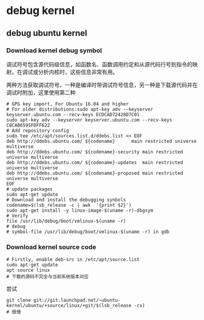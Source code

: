 # debug kernel

## debug ubuntu kernel

### Download kernel debug symbol

调试符号包含源代码级信息，如函数名、函数调用约定和从源代码行号到指令的映射。在调试或分析内核时，这些信息非常有用。

两种方法获取调试符号，一种是编译时带调试符号信息，另一种是下载源代码并在调试时附加，这里使用第二种

```shell
# GPG key import, For Ubuntu 16.04 and higher
# For older distributions:sudo apt-key adv --keyserver keyserver.ubuntu.com --recv-keys ECDCAD72428D7C01
sudo apt-key adv --keyserver keyserver.ubuntu.com --recv-keys C8CAB6595FDFF622
# Add repository config
sudo tee /etc/apt/sources.list.d/ddebs.list << EOF
deb http://ddebs.ubuntu.com/ ${codename}      main restricted universe multiverse
deb http://ddebs.ubuntu.com/ ${codename}-security main restricted universe multiverse
deb http://ddebs.ubuntu.com/ ${codename}-updates  main restricted universe multiverse
deb http://ddebs.ubuntu.com/ ${codename}-proposed main restricted universe multiverse
EOF
# update packages
sudo apt-get update
# Download and install the debugging synbols
codename=$(lsb_release -c | awk  '{print $2}')
sudo apt-get install -y linux-image-$(uname -r)-dbgsym
# Verify
file /usr/lib/debug/boot/vmlinux-$(uname -r)
# debug 
# symbol-file /usr/lib/debug/boot/vmlinux-$(uname -r) in gdb
```

### Download kernel source code

```shell
# Firstly, enable deb-src in /etc/apt/source.list
sudo apt-get update
apt source linux
# 下载的源码不完全与当前系统版本对应
```

尝试

```shell
git clone git://git.launchpad.net/~ubuntu-kernel/ubuntu/+source/linux/+git/$(lsb_release -cs)
# 很慢
```
